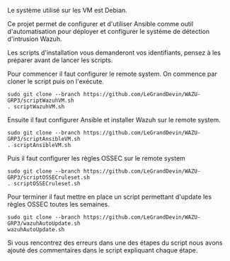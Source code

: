 Le système utilisé sur les VM est Debian.

Ce projet permet de configurer et d'utiliser Ansible comme outil d'automatisation pour déployer et configurer le système de détection d'intrusion Wazuh.

Les scripts d'installation vous demanderont vos identifiants, pensez à les préparer avant de lancer les scripts.

Pour commencer il faut configurer le remote system.
On commence par cloner le script puis on l'exécute.

```
sudo git clone --branch https://github.com/LeGrandDevin/WAZU-GRP3/scriptWazuhVM.sh
. scriptWazuhVM.sh
```

Ensuite il faut configurer Ansible et installer Wazuh sur le remote system.

```
sudo git clone --branch https://github.com/LeGrandDevin/WAZU-GRP3/scriptAnsibleVM.sh
. scriptAnsibleVM.sh
```

Puis il faut configurer les règles OSSEC sur le remote system

```
sudo git clone --branch https://github.com/LeGrandDevin/WAZU-GRP3/scriptOSSECruleset.sh
. scriptOSSECruleset.sh
```

Pour terminer il faut mettre en place un script permettant d'update les règles OSSEC toutes les semaines.

```
sudo git clone --branch https://github.com/LeGrandDevin/WAZU-GRP3/wazuhAutoUpdate.sh
wazuhAutoUpdate.sh
```

Si vous rencontrez des erreurs dans une des étapes du script nous avons ajouté des commentaires dans le script expliquant chaque étape.
